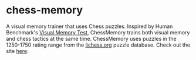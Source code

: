 # chess-memory
A visual memory trainer that uses Chess puzzles. Inspired by Human Benchmark's [Visual Memory Test](https://humanbenchmark.com/tests/memory), ChessMemory trains both visual memory and chess tactics at the same time. ChessMemory uses puzzles in the 1250-1750 rating range from the [lichess.org](https://lichess.org) puzzle database. Check out the site [here](https://tusharmurali.github.io/chess-memory/).
